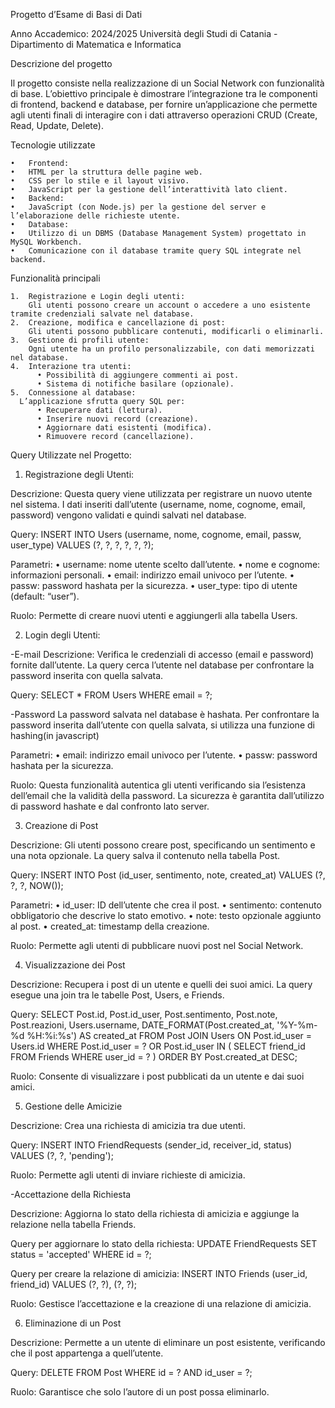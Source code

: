 Progetto d’Esame di Basi di Dati

Anno Accademico: 2024/2025
Università degli Studi di Catania - Dipartimento di Matematica e Informatica



Descrizione del progetto

Il progetto consiste nella realizzazione di un Social Network con funzionalità di base. L’obiettivo principale è dimostrare l’integrazione tra le componenti di frontend, backend e database, per fornire un’applicazione che permette agli utenti finali di interagire con i dati attraverso operazioni CRUD (Create, Read, Update, Delete).

Tecnologie utilizzate

	•	Frontend:
	•	HTML per la struttura delle pagine web.
	•	CSS per lo stile e il layout visivo.
	•	JavaScript per la gestione dell’interattività lato client.
	•	Backend:
	•	JavaScript (con Node.js) per la gestione del server e l’elaborazione delle richieste utente.
	•	Database:
	•	Utilizzo di un DBMS (Database Management System) progettato in MySQL Workbench.
	•	Comunicazione con il database tramite query SQL integrate nel backend.

 Funzionalità principali

	1.	Registrazione e Login degli utenti:
        Gli utenti possono creare un account o accedere a uno esistente tramite credenziali salvate nel database.
	2.	Creazione, modifica e cancellazione di post:
        Gli utenti possono pubblicare contenuti, modificarli o eliminarli.
	3.	Gestione di profili utente:
        Ogni utente ha un profilo personalizzabile, con dati memorizzati nel database.
	4.	Interazione tra utenti:
	      •	Possibilità di aggiungere commenti ai post.
	      •	Sistema di notifiche basilare (opzionale).
	5.	Connessione al database:
      L’applicazione sfrutta query SQL per:
	      •	Recuperare dati (lettura).
	      •	Inserire nuovi record (creazione).
	      •	Aggiornare dati esistenti (modifica).
	      •	Rimuovere record (cancellazione).



Query Utilizzate nel Progetto:

1. Registrazione degli Utenti:

Descrizione:
Questa query viene utilizzata per registrare un nuovo utente nel sistema. I dati inseriti dall’utente (username, nome, cognome, email, password) vengono validati e quindi salvati nel database.

Query:
INSERT INTO Users (username, nome, cognome, email, passw, user_type)
VALUES (?, ?, ?, ?, ?, ?);

Parametri:
	•	username: nome utente scelto dall’utente.
	•	nome e cognome: informazioni personali.
	•	email: indirizzo email univoco per l’utente.
	•	passw: password hashata per la sicurezza.
	•	user_type: tipo di utente (default: “user”).

Ruolo:
Permette di creare nuovi utenti e aggiungerli alla tabella Users.


2. Login degli Utenti:

-E-mail
Descrizione:
Verifica le credenziali di accesso (email e password) fornite dall’utente. La query cerca l’utente nel database per confrontare la password inserita con quella salvata.

Query:
SELECT * FROM Users WHERE email = ?;

-Password
La password salvata nel database è hashata. Per confrontare la password inserita dall’utente con quella salvata, si utilizza una funzione di hashing(in javascript)

Parametri:
	•	email: indirizzo email univoco per l’utente.
	•	passw: password hashata per la sicurezza.

Ruolo:
Questa funzionalità autentica gli utenti verificando sia l’esistenza dell’email che la validità della password. La sicurezza è garantita dall’utilizzo di password hashate e dal confronto lato server.

3. Creazione di Post

Descrizione:
Gli utenti possono creare post, specificando un sentimento e una nota opzionale. La query salva il contenuto nella tabella Post.

Query:
INSERT INTO Post (id_user, sentimento, note, created_at)
VALUES (?, ?, ?, NOW());

Parametri:
	•	id_user: ID dell’utente che crea il post.
	•	sentimento: contenuto obbligatorio che descrive lo stato emotivo.
	•	note: testo opzionale aggiunto al post.
	•	created_at: timestamp della creazione.

Ruolo:
Permette agli utenti di pubblicare nuovi post nel Social Network.

4. Visualizzazione dei Post

Descrizione:
Recupera i post di un utente e quelli dei suoi amici. La query esegue una join tra le tabelle Post, Users, e Friends.

Query:
SELECT 
    Post.id, 
    Post.id_user,
    Post.sentimento, 
    Post.note, 
    Post.reazioni,
    Users.username, 
    DATE_FORMAT(Post.created_at, '%Y-%m-%d %H:%i:%s') AS created_at
FROM Post
JOIN Users ON Post.id_user = Users.id
WHERE Post.id_user = ? OR Post.id_user IN (
    SELECT friend_id FROM Friends WHERE user_id = ?
)
ORDER BY Post.created_at DESC;

Ruolo:
Consente di visualizzare i post pubblicati da un utente e dai suoi amici.

5. Gestione delle Amicizie

Descrizione:
Crea una richiesta di amicizia tra due utenti.

Query:
INSERT INTO FriendRequests (sender_id, receiver_id, status)
VALUES (?, ?, 'pending');

Ruolo:
Permette agli utenti di inviare richieste di amicizia.

-Accettazione della Richiesta

Descrizione:
Aggiorna lo stato della richiesta di amicizia e aggiunge la relazione nella tabella Friends.

Query per aggiornare lo stato della richiesta:
UPDATE FriendRequests
SET status = 'accepted'
WHERE id = ?;

Query per creare la relazione di amicizia:
INSERT INTO Friends (user_id, friend_id)
VALUES (?, ?), (?, ?);

Ruolo:
Gestisce l’accettazione e la creazione di una relazione di amicizia.

6. Eliminazione di un Post

Descrizione:
Permette a un utente di eliminare un post esistente, verificando che il post appartenga a quell’utente.

Query:
DELETE FROM Post
WHERE id = ? AND id_user = ?;

Ruolo:
Garantisce che solo l’autore di un post possa eliminarlo.

